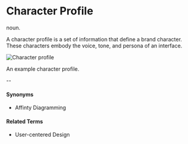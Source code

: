 # Character Profile
noun.

A character profile is a set of information that define a brand character. These characters embody the voice, tone, and persona of an interface. 

![Character profile](https://github.com/voxable/cui-glossary/blob/master/images/affinity-diagram.jpg?raw=true)

An example character profile.

--

#### Synonyms
* Affinty Diagramming

#### Related Terms
* User-centered Design
